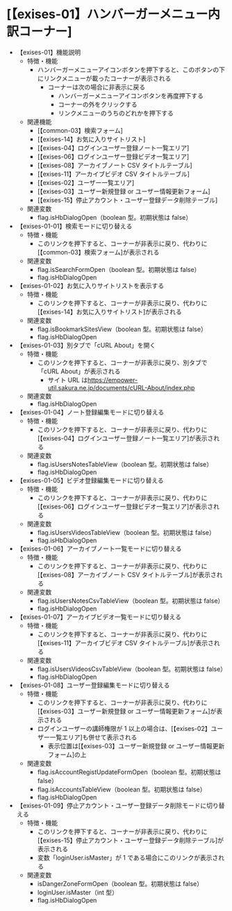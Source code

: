 # [【exises-01】ハンバーガーメニュー内訳コーナー]

- 【exises-01】機能説明
  - 特徴・機能
    - ハンバーガーメニューアイコンボタンを押下すると、このボタンの下にリンクメニューが載ったコーナーが表示される
      - コーナーは次の場合に非表示に戻る
        - ハンバーガーメニューアイコンボタンを再度押下する
        - コーナーの外をクリックする
        - リンクメニューのうちのどれかを押下する
  - 関連機能
    - [【common-03】検索フォーム]
    - [【exises-14】お気に入りサイトリスト]
    - [【exises-04】ログインユーザー登録ノート一覧エリア]
    - [【exises-06】ログインユーザー登録ビデオ一覧エリア]
    - [【exises-08】アーカイブノート CSV タイトルテーブル]
    - [【exises-11】アーカイブビデオ CSV タイトルテーブル]
    - [【exises-02】ユーザー一覧エリア]
    - [【exises-03】ユーザー新規登録 or ユーザー情報更新フォーム]
    - [【exises-15】停止アカウント・ユーザー登録データ削除テーブル]
  - 関連変数
    - flag.isHbDialogOpen（boolean 型。初期状態は false）
- 【exises-01-01】検索モードに切り替える
  - 特徴・機能
    - このリンクを押下すると、コーナーが非表示に戻り、代わりに[【common-03】検索フォーム]が表示される
  - 関連変数
    - flag.isSearchFormOpen（boolean 型。初期状態は false）
    - flag.isHbDialogOpen
- 【exises-01-02】お気に入りサイトリストを表示する
  - 特徴・機能
    - このリンクを押下すると、コーナーが非表示に戻り、代わりに[【exises-14】お気に入りサイトリスト]が表示される
  - 関連変数
    - flag.isBookmarkSitesView（boolean 型。初期状態は false）
    - flag.isHbDialogOpen
- 【exises-01-03】別タブで「cURL About」を開く
  - 特徴・機能
    - このリンクを押下すると、コーナーが非表示に戻り、別タブで「cURL About」が表示される
      - サイト URL は<https://empower-util.sakura.ne.jp/documents/cURL-About/index.php>
  - 関連変数
    - flag.isHbDialogOpen
- 【exises-01-04】ノート登録編集モードに切り替える
  - 特徴・機能
    - このリンクを押下すると、コーナーが非表示に戻り、代わりに[【exises-04】ログインユーザー登録ノート一覧エリア]が表示される
  - 関連変数
    - flag.isUsersNotesTableView（boolean 型。初期状態は false）
    - flag.isHbDialogOpen
- 【exises-01-05】ビデオ登録編集モードに切り替える
  - 特徴・機能
    - このリンクを押下すると、コーナーが非表示に戻り、代わりに[【exises-06】ログインユーザー登録ビデオ一覧エリア]が表示される
  - 関連変数
    - flag.isUsersVideosTableView（boolean 型。初期状態は false）
    - flag.isHbDialogOpen
- 【exises-01-06】アーカイブノート一覧モードに切り替える
  - 特徴・機能
    - このリンクを押下すると、コーナーが非表示に戻り、代わりに[【exises-08】アーカイブノート CSV タイトルテーブル]が表示される
  - 関連変数
    - flag.isUsersNotesCsvTableView（boolean 型。初期状態は false）
    - flag.isHbDialogOpen
- 【exises-01-07】アーカイブビデオ一覧モードに切り替える
  - 特徴・機能
    - このリンクを押下すると、コーナーが非表示に戻り、代わりに[【exises-11】アーカイブビデオ CSV タイトルテーブル]が表示される
  - 関連変数
    - flag.isUsersVideosCsvTableView（boolean 型。初期状態は false）
    - flag.isHbDialogOpen
- 【exises-01-08】ユーザー登録編集モードに切り替える
  - 特徴・機能
    - このリンクを押下すると、コーナーが非表示に戻り、代わりに[【exises-03】ユーザー新規登録 or ユーザー情報更新フォーム]が表示される
    - ログインユーザーの講師権限が 1 以上の場合は、[【exises-02】ユーザー一覧エリア]も併せて表示される
      - 表示位置は[【exises-03】ユーザー新規登録 or ユーザー情報更新フォーム]の上
  - 関連変数
    - flag.isAccountRegistUpdateFormOpen（boolean 型。初期状態は false）
    - flag.isAccountsTableView（boolean 型。初期状態は false）
    - flag.isHbDialogOpen
- 【exises-01-09】停止アカウント・ユーザー登録データ削除モードに切り替える
  - 特徴・機能
    - このリンクを押下すると、コーナーが非表示に戻り、代わりに[【exises-15】停止アカウント・ユーザー登録データ削除テーブル]が表示される
    - 変数「loginUser.isMaster」が 1 である場合にこのリンクが表示される
  - 関連変数
    - isDangerZoneFormOpen（boolean 型。初期状態は false）
    - loginUser.isMaster（int 型）
    - flag.isHbDialogOpen